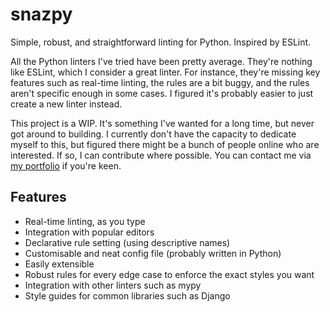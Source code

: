 # snazpy
Simple, robust, and straightforward linting for Python. Inspired by ESLint.

All the Python linters I've tried have been pretty average. They're nothing like ESLint, which I consider a great linter. For instance, they're missing key features such as real-time linting, the rules are a bit buggy, and the rules aren't specific enough in some cases. I figured it's probably easier to just create a new linter instead.

This project is a WIP. It's something I've wanted for a long time, but never got around to building. I currently don't have the capacity to dedicate myself to this, but figured there might be a bunch of people online who are interested. If so, I can contribute where possible. You can contact me via [my portfolio](https://danieljs.tech) if you're keen.

## Features

* Real-time linting, as you type
* Integration with popular editors
* Declarative rule setting (using descriptive names)
* Customisable and neat config file (probably written in Python)
* Easily extensible 
* Robust rules for every edge case to enforce the exact styles you want
* Integration with other linters such as mypy
* Style guides for common libraries such as Django
